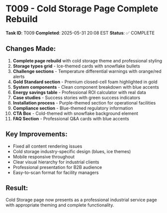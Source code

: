 # T009 - Cold Storage Page Complete Rebuild

**Task ID**: T009
**Completed**: 2025-05-31 20:08 EST
**Status**: ✅ COMPLETE

## Changes Made:
1. **Complete page rebuild** with cold storage theme and professional styling
2. **Storage types grid** - Ice-themed cards with snowflake bullets
3. **Challenge sections** - Temperature differential warnings with orange/red alerts
4. **Gold Standard section** - Premium closed-cell foam highlighted in gold
5. **System components** - Clean component breakdown with blue accents
6. **Energy savings table** - Professional ROI calculator with real data
7. **Case studies** - Success stories with green success indicators
8. **Installation process** - Purple-themed section for operational facilities
9. **Compliance section** - Blue-themed regulatory information
10. **CTA Box** - Cold-themed with snowflake background element
11. **FAQ Section** - Professional Q&A cards with blue accents

## Key Improvements:
- Fixed all content rendering issues
- Cold storage industry-specific design (blues, ice themes)
- Mobile responsive throughout
- Clear visual hierarchy for industrial clients
- Professional presentation for B2B audience
- Easy-to-scan format for facility managers

## Result:
Cold Storage page now presents as a professional industrial service page with appropriate theming and complete functionality.

